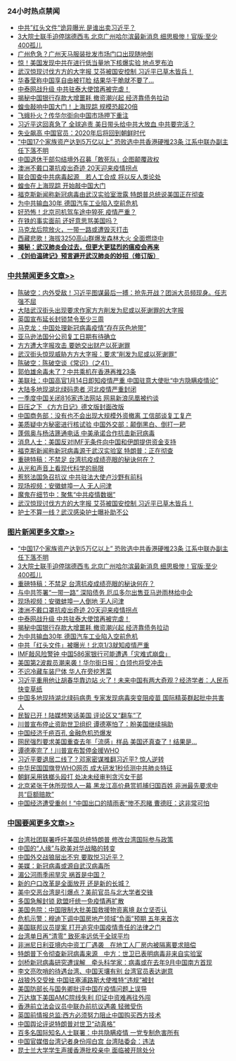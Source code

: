 <div class="catlist">
<h3>24小时热点禁闻</h3>
<ul>
<li><a href="https://github.com/fqnews/bnews/blob/master/cbnews/20200416/1313585.md">中共”红头文件“诡异曝光 是谁出卖习近平？</a></li>
<li><a href="https://github.com/fqnews/bnews/blob/master/topimagenews/20200416/1313717.md">3大院士联手迫停瑞德西韦 北京广州哈尔滨最新消息 细思极惨！官版:至少400孤儿</a></li>
<li><a href="https://github.com/fqnews/bnews/blob/master/cbnews/20200416/1313453.md">广州危急？广州天马服装批发市场门口出现随地倒</a></li>
<li><a href="https://github.com/fqnews/bnews/blob/master/comments/20200416/1313388.md">惊！美国发现中共在进行低当量地下核爆实验 地点罗布泊</a></li>
<li><a href="https://github.com/fqnews/bnews/blob/master/cbnews/20200416/1313660.md">武汉惊现讨伐方方的大字报 艾芬被国安控制 习近平已草木皆兵！</a></li>
<li><a href="https://github.com/fqnews/bnews/blob/master/cbnews/20200416/1313522.md">华春莹称中国享自由被打脸 结果华干脆就不要了…</a></li>
<li><a href="https://github.com/fqnews/bnews/blob/master/topimagenews/20200416/1313647.md">中泰网战升级 中共驻泰大使馆再被完虐！</a></li>
<li><a href="https://github.com/fqnews/bnews/blob/master/topimagenews/20200416/1313534.md">揭秘中国银行存款大增噩耗 撤资潮兴起 经济靠债务拉动</a></li>
<li><a href="https://github.com/fqnews/bnews/blob/master/cbnews/20200416/1313630.md">蝗虫敲响中国大门！上海现踪 规模恐超20倍</a></li>
<li><a href="https://github.com/fqnews/bnews/blob/master/comments/20200416/1313387.md">飞蛾扑火？传华尔街向中国市场押下重注</a></li>
<li><a href="https://github.com/fqnews/bnews/blob/master/cbnews/20200416/1313611.md">习近平这回真急了 全球追责 美日带头给中共大放血 中共要完活？</a></li>
<li><a href="https://github.com/fqnews/bnews/blob/master/cnnews/20200416/1313570.md">失业飙高 中国官员：2020年后将回到朝鲜时代</a></li>
<li><a href="https://github.com/fqnews/bnews/blob/master/topimagenews/20200416/1313809.md">“中国17个家族资产达到5万亿以上” 恐败选中共香港硬推23条 江系中联办副主任下落不明</a></li>
<li><a href="https://github.com/fqnews/bnews/blob/master/baitai/20200416/1313670.md">中国退休干部勾结境外召募「敢死队」企图颠覆政权</a></li>
<li><a href="https://github.com/fqnews/bnews/blob/master/topimagenews/20200416/1313704.md">澳洲不戴口罩抗疫出奇迹 20天迎来疫情拐点</a></li>
<li><a href="https://github.com/fqnews/bnews/blob/master/comments/20200416/1313476.md">联合国查中共病毒起源　若人工合成 将以反人类论处</a></li>
<li><a href="https://github.com/fqnews/bnews/blob/master/cbnews/20200416/1313629.md">蝗虫在上海现踪 开始敲中国大门</a></li>
<li><a href="https://github.com/fqnews/bnews/blob/master/headline/20200416/1313438.md">福克斯新闻称新冠病毒由武汉实验室泄露 特朗普总统说美国正在彻查</a></li>
<li><a href="https://github.com/fqnews/bnews/blob/master/topimagenews/20200416/1313495.md">为中共输血30年 德国汽车工业陷入空前危机</a></li>
<li><a href="https://github.com/fqnews/bnews/blob/master/cbnews/20200416/1313591.md">好恐怖！北京司机驾车途中猝死 疫情严重？</a></li>
<li><a href="https://github.com/fqnews/bnews/blob/master/lifebaike/20200416/1313463.md">在铁的事实面前 还好意思骂美国吗？</a></li>
<li><a href="https://github.com/fqnews/bnews/blob/master/baitai/20200416/1313671.md">马克龙后院放火，一带一路或遭毁灭打击</a></li>
<li><a href="https://github.com/fqnews/bnews/blob/master/cbnews/20200416/1313382.md">西藏悲歌！海拔3250高山群爆发森林大火 全面燃烧中</a></li>
<li><b><a href="https://github.com/fqnews/bnews/blob/master/comments/20200211/1275071.md" target="_blank">揭秘：武汉肺炎会过去，但更大更猛烈的瘟疫会再来</a></b></li>
<li><b><a href="https://github.com/fqnews/bnews/blob/master/comments/20200207/1272816.md" target="_blank">《刘伯温碑记》预言避开武汉肺炎的妙招（修订版）</a></b></li>
</ul>
</div>

<div class="catlist">
<h3><a href="https://github.com/fqnews/bnews/blob/master/cbnews/" target="_blank">中共禁闻</a><span><a href="https://github.com/fqnews/bnews/blob/master/cbnews/" target="_blank" rel="nofollow">更多文章>></a></span></h3>
<ul>
<li><a href="https://github.com/fqnews/bnews/blob/master/cbnews/20200417/1314015.md" target="_blank">陈破空：内外受敌！习近平图谋最后一搏：抢先开战？团派大员频现身。任志强不屈</a></li>
<li><a href="https://github.com/fqnews/bnews/blob/master/cbnews/20200417/1314011.md" target="_blank">大陆武汉街头出现要求作家方方削发为尼或以死谢罪的大字报</a></li>
<li><a href="https://github.com/fqnews/bnews/blob/master/cbnews/20200417/1313972.md" target="_blank">英国宣布延长封锁禁令至少三周</a></li>
<li><a href="https://github.com/fqnews/bnews/blob/master/cbnews/20200417/1313958.md" target="_blank">马克龙：中国处理新冠病毒疫情“存在灰色地带”</a></li>
<li><a href="https://github.com/fqnews/bnews/blob/master/cbnews/20200417/1313857.md" target="_blank">亚马逊法国分公司复工日期有待确立</a></li>
<li><a href="https://github.com/fqnews/bnews/blob/master/cbnews/20200417/1313847.md" target="_blank">方方遭大字报攻击 要她交出财产以死谢罪</a></li>
<li><a href="https://github.com/fqnews/bnews/blob/master/cbnews/20200416/1313823.md" target="_blank">武汉街头惊现威胁方方大字报：要求“削发为尼或以死谢罪”</a></li>
<li><a href="https://github.com/fqnews/bnews/blob/master/cbnews/20200416/1313817.md" target="_blank">陈破空：陈破空谈《常识》（之41）</a></li>
<li><a href="https://github.com/fqnews/bnews/blob/master/cbnews/20200416/1313792.md" target="_blank">郭伯雄余毒未了？中共乘机在香港再推23条</a></li>
<li><a href="https://github.com/fqnews/bnews/blob/master/cbnews/20200416/1313791.md" target="_blank">美联社：中国高官1月14日即知疫情严重 中国驻意大使批“中方隐瞒疫情论”</a></li>
<li><a href="https://github.com/fqnews/bnews/blob/master/cbnews/20200416/1313788.md" target="_blank">大陆多地现湖北绿码患者 河北疫情严重封闭</a></li>
<li><a href="https://github.com/fqnews/bnews/blob/master/cbnews/20200416/1313774.md" target="_blank">一季度中国关闭816家违法网站 网易新浪凤凰被约谈</a></li>
<li><a href="https://github.com/fqnews/bnews/blob/master/cbnews/20200416/1313764.md" target="_blank">巨压之下 《方方日记》德文版封面改版</a></li>
<li><a href="https://github.com/fqnews/bnews/blob/master/cbnews/20200416/1313759.md" target="_blank">中国商务部：没有也不会出现大规模外资撤离 工信部谈复工复产</a></li>
<li><a href="https://github.com/fqnews/bnews/blob/master/cbnews/20200416/1313744.md" target="_blank">美质疑中方秘密进行核试验 中国外交部：颠倒黑白、倒打一耙</a></li>
<li><a href="https://github.com/fqnews/bnews/blob/master/cbnews/20200416/1313725.md" target="_blank">蓬佩奥与杨洁篪通电话 中美承诺合作抗击新冠病毒</a></li>
<li><a href="https://github.com/fqnews/bnews/blob/master/cbnews/20200416/1313716.md" target="_blank">消息人士：美国反对IMF无条件向中国和伊朗提供资金支持</a></li>
<li><a href="https://github.com/fqnews/bnews/blob/master/cbnews/20200416/1313715.md" target="_blank">福克斯新闻称新冠病毒源于武汉实验室 特朗普：正在彻查</a></li>
<li><a href="https://github.com/fqnews/bnews/blob/master/comments/20200416/1313693.md" target="_blank">重磅特稿：不禁足 台湾抗疫成绩亮眼的秘诀何在？</a></li>
<li><a href="https://github.com/fqnews/bnews/blob/master/cbnews/20200416/1313699.md" target="_blank">从光和声音上看现代科学的局限</a></li>
<li><a href="https://github.com/fqnews/bnews/blob/master/cbnews/20200416/1313681.md" target="_blank">惹怒法国急召抗议 中共驻法大使卢沙野有前科</a></li>
<li><a href="https://github.com/fqnews/bnews/blob/master/cbnews/20200416/1313674.md" target="_blank">现场视频：安徽蚌埠一人 无人问津</a></li>
<li><a href="https://github.com/fqnews/bnews/blob/master/comments/20200416/1313604.md" target="_blank">魔鬼在细节中：聚焦“中共疫情数据”</a></li>
<li><a href="https://github.com/fqnews/bnews/blob/master/cbnews/20200416/1313660.md" target="_blank">武汉惊现讨伐方方的大字报 艾芬被国安控制 习近平已草木皆兵！</a></li>
<li><a href="https://github.com/fqnews/bnews/blob/master/cbnews/20200416/1313656.md" target="_blank">护士不算一线？武汉感染护士曝补助不公</a></li>

</ul>
</div>
<div class="catlist">
<h3><a href="https://github.com/fqnews/bnews/blob/master/topimagenews/" target="_blank">图片新闻</a><span><a href="https://github.com/fqnews/bnews/blob/master/topimagenews/" target="_blank" rel="nofollow">更多文章>></a></span></h3>
<ul>
<li><a href="https://github.com/fqnews/bnews/blob/master/topimagenews/20200416/1313809.md" target="_blank">“中国17个家族资产达到5万亿以上” 恐败选中共香港硬推23条 江系中联办副主任下落不明</a></li>
<li><a href="https://github.com/fqnews/bnews/blob/master/topimagenews/20200416/1313717.md" target="_blank">3大院士联手迫停瑞德西韦 北京广州哈尔滨最新消息 细思极惨！官版:至少400孤儿</a></li>
<li><a href="https://github.com/fqnews/bnews/blob/master/comments/20200416/1313693.md" target="_blank">重磅特稿：不禁足 台湾抗疫成绩亮眼的秘诀何在？</a></li>
<li><a href="https://github.com/fqnews/bnews/blob/master/topimagenews/20200416/1313706.md" target="_blank">与中共签署“一带一路” 深陷债务 厄瓜多尔出售亚马逊雨林给中企</a></li>
<li><a href="https://github.com/fqnews/bnews/blob/master/topimagenews/20200416/1313705.md" target="_blank">现场视频：安徽蚌埠一人倒地 无人问津</a></li>
<li><a href="https://github.com/fqnews/bnews/blob/master/topimagenews/20200416/1313704.md" target="_blank">澳洲不戴口罩抗疫出奇迹 20天迎来疫情拐点</a></li>
<li><a href="https://github.com/fqnews/bnews/blob/master/topimagenews/20200416/1313647.md" target="_blank">中泰网战升级 中共驻泰大使馆再被完虐！</a></li>
<li><a href="https://github.com/fqnews/bnews/blob/master/topimagenews/20200416/1313534.md" target="_blank">揭秘中国银行存款大增噩耗 撤资潮兴起 经济靠债务拉动</a></li>
<li><a href="https://github.com/fqnews/bnews/blob/master/topimagenews/20200416/1313495.md" target="_blank">为中共输血30年 德国汽车工业陷入空前危机</a></li>
<li><a href="https://github.com/fqnews/bnews/blob/master/topimagenews/20200416/1313275.md" target="_blank">中共「红头文件」被曝光！北京1/3就知疫情严重</a></li>
<li><a href="https://github.com/fqnews/bnews/blob/master/topimagenews/20200415/1313161.md" target="_blank">IMF敲风险警钟 中国586家银行可能遭遇「灾难式崩盘」</a></li>
<li><a href="https://github.com/fqnews/bnews/blob/master/topimagenews/20200415/1313160.md" target="_blank">美国第2波裁员潮来袭！华尔街日报：白领也将受冲击</a></li>
<li><a href="https://github.com/fqnews/bnews/blob/master/topimagenews/20200415/1313159.md" target="_blank">不识冷藏车装尸体 华人在旁挖荠菜</a></li>
<li><a href="https://github.com/fqnews/bnews/blob/master/topimagenews/20200415/1313139.md" target="_blank">习近平重用他让胡春华靠边站 火了！未来中国有两大奇观？经济学者：人民币快变草纸</a></li>
<li><a href="https://github.com/fqnews/bnews/blob/master/topimagenews/20200415/1313098.md" target="_blank">中国多地现持湖北绿码病患 专家发现病毒突变阻疫苗 国际精英群起批中共害人</a></li>
<li><a href="https://github.com/fqnews/bnews/blob/master/topimagenews/20200415/1312931.md" target="_blank">民智已开！陆媒想笑话美国 评论区又“翻车”了</a></li>
<li><a href="https://github.com/fqnews/bnews/blob/master/topimagenews/20200415/1312923.md" target="_blank">川普宣布停止资助世卫组织 谭德塞怕了：盼美国继续捐助</a></li>
<li><a href="https://github.com/fqnews/bnews/blob/master/topimagenews/20200415/1312903.md" target="_blank">中国经济千疮百孔 金融危机恐爆发</a></li>
<li><a href="https://github.com/fqnews/bnews/blob/master/topimagenews/20200415/1312825.md" target="_blank">网民强烈要求美国重查去年「流感」样品 美国还真查了！结果是…</a></li>
<li><a href="https://github.com/fqnews/bnews/blob/master/topimagenews/20200415/1312714.md" target="_blank">谭德塞完了！川普宣布暂停金援WHO</a></li>
<li><a href="https://github.com/fqnews/bnews/blob/master/topimagenews/20200414/1312395.md" target="_blank">习近平要退居二线了？邓家密谋推翻习近平? 惊人逆转</a></li>
<li><a href="https://github.com/fqnews/bnews/blob/master/topimagenews/20200414/1312317.md" target="_blank">中华民国国旗登WHO网页 成大研发1秒侦测中共肺炎特征</a></li>
<li><a href="https://github.com/fqnews/bnews/blob/master/topimagenews/20200414/1312316.md" target="_blank">朝鲜采用铁榔头殴打 处决未经审判贪污女干部</a></li>
<li><a href="https://github.com/fqnews/bnews/blob/master/topimagenews/20200414/1312299.md" target="_blank">北京紧张干休所现惊人一幕 黑龙江高价悬赏抓捕归国百姓 非洲最先要求中共“巨额赔款”</a></li>
<li><a href="https://github.com/fqnews/bnews/blob/master/topimagenews/20200414/1312228.md" target="_blank">中国经济遭受重创！“中国出口的晴雨表”惨不忍睹 曹德旺：这非常可怕</a></li>

</ul>
</div>
<div class="catlist">
<h3><a href="https://github.com/fqnews/bnews/blob/master/headline/" target="_blank">中国要闻</a><span><a href="https://github.com/fqnews/bnews/blob/master/headline/" target="_blank" rel="nofollow">更多文章>></a></span></h3>
<ul>
<li><a href="https://github.com/fqnews/bnews/blob/master/headline/20200417/1313991.md" target="_blank">台湾社团联署呼吁美国总统特朗普   修改台湾国际参与政策</a></li>
<li><a href="https://github.com/fqnews/bnews/blob/master/headline/20200417/1313979.md" target="_blank">中国的“人缘”与欧美对华战略的转变</a></li>
<li><a href="https://github.com/fqnews/bnews/blob/master/headline/20200417/1313966.md" target="_blank">中国外交战狼层出不穷  要取悦习近平？</a></li>
<li><a href="https://github.com/fqnews/bnews/blob/master/headline/20200417/1313942.md" target="_blank">美媒：新冠病毒或源自武汉病毒所</a></li>
<li><a href="https://github.com/fqnews/bnews/blob/master/headline/20200417/1313941.md" target="_blank">湄公河雨季闹旱灾  祸首是中国？</a></li>
<li><a href="https://github.com/fqnews/bnews/blob/master/headline/20200417/1313933.md" target="_blank">新的户口改革是全面放开 还是新的长城？</a></li>
<li><a href="https://github.com/fqnews/bnews/blob/master/headline/20200417/1313932.md" target="_blank">美中交恶台湾是引爆点？美前官员与北大学者交锋</a></li>
<li><a href="https://github.com/fqnews/bnews/blob/master/headline/20200417/1313884.md" target="_blank">多国急解封锁 欧盟吁统一免疫情再扩散</a></li>
<li><a href="https://github.com/fqnews/bnews/blob/master/headline/20200417/1313875.md" target="_blank">美国务院：中国限制大批美国救援物资离境     赵立坚否认</a></li>
<li><a href="https://github.com/fqnews/bnews/blob/master/headline/20200417/1313874.md" target="_blank">危机示警：穆迪下调中国房地产领域“负面”预期   五年来首次</a></li>
<li><a href="https://github.com/fqnews/bnews/blob/master/headline/20200417/1313873.md" target="_blank">美国联邦议员提案  打开追究中国疫情责任的法律之门</a></li>
<li><a href="https://github.com/fqnews/bnews/blob/master/headline/20200417/1313852.md" target="_blank">台湾单日再“清零”  致死率远低于全球平均</a></li>
<li><a href="https://github.com/fqnews/bnews/blob/master/headline/20200417/1313844.md" target="_blank">非洲尼日利亚境内中资工厂遇袭　在地工人厂房内被隔离要求赔偿</a></li>
<li><a href="https://github.com/fqnews/bnews/blob/master/headline/20200417/1313843.md" target="_blank">特朗普下令彻查新冠病毒来源　中方：世卫已表明病毒非来自实验室</a></li>
<li><a href="https://github.com/fqnews/bnews/blob/master/headline/20200417/1313842.md" target="_blank">剑桥新冠病毒研究遭误解　牵头科学家：病毒或在去年9月中国南方首现</a></li>
<li><a href="https://github.com/fqnews/bnews/blob/master/headline/20200417/1313835.md" target="_blank">李文亮吹哨的待遇台湾、中国天壤有别   台湾官员表达谢意</a></li>
<li><a href="https://github.com/fqnews/bnews/blob/master/headline/20200417/1313830.md" target="_blank">战狼外交受挫  中国驻塞浦路斯大使推特“违规”被封</a></li>
<li><a href="https://github.com/fqnews/bnews/blob/master/headline/20200416/1313824.md" target="_blank">美国防部长与国务卿批评中国在疫情问题上误导</a></li>
<li><a href="https://github.com/fqnews/bnews/blob/master/headline/20200416/1313818.md" target="_blank">万达旗下美国AMC院线失利 印证中资难再往外闯</a></li>
<li><a href="https://github.com/fqnews/bnews/blob/master/headline/20200416/1313814.md" target="_blank">香港前立法会议员中联办前抗议遇袭 轻微受伤</a></li>
<li><a href="https://github.com/fqnews/bnews/blob/master/headline/20200416/1313810.md" target="_blank">英国前情报总监:西方必须努力阻止中国购买西方技术</a></li>
<li><a href="https://github.com/fqnews/bnews/blob/master/headline/20200416/1313795.md" target="_blank">中国舆论评说特朗普对世卫“动真格”</a></li>
<li><a href="https://github.com/fqnews/bnews/blob/master/headline/20200416/1313794.md" target="_blank">百多名国际知名人士联署：中共隐瞒疫情  一党专制危害所有</a></li>
<li><a href="https://github.com/fqnews/bnews/blob/master/headline/20200416/1313793.md" target="_blank">中国官媒借台湾记者身份闯白宫   台湾陆委会：违法</a></li>
<li><a href="https://github.com/fqnews/bnews/blob/master/headline/20200416/1313785.md" target="_blank">昆士兰大学学生声援香港批校亲中      面临被开除处分</a></li>

</ul>
</div>